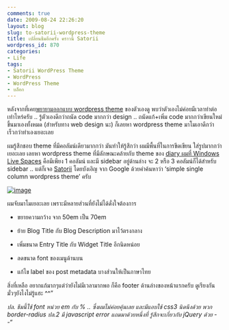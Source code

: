 ```yaml
---
comments: true
date: 2009-08-24 22:26:20
layout: blog
slug: to-satorii-wordpress-theme
title: เปลี่ยนธีมอีกครั้ง คราวนี้ Satorii
wordpress_id: 870
categories:
- Life
tags:
- Satorii WordPress Theme
- WordPress
- WordPress Theme
- บล็อก
---
```


หลังจากที่เคย[พยายามออกแบบ wordpress theme](http://www.armno.in.th/20090626/new-design-1-for-armno-in-th) ของตัวเองดู พบว่าตัวเองไม่ค่อยมีเวลาทำต่อเท่าไหร่ครับ .. รู้ตัวเองดีกว่าถนัด code มากกว่า design .. ถนัดแก้+เพิ่ม code มากกว่าเขียนใหม่ขึ้นมาเองทั้งหมด (สำหรับทาง web design นะ) ก็เลยหา wordpress theme มาโมเอาดีกว่า เร็วกว่าทำเองเยอะเลย

ผมรู้สึกชอบ theme ที่มีคอลัมน์เดียวมากกว่า มันทำให้รู้สึกว่า ผมมีพื้นที่ในการขีดเขียน ใส่รูปมากกว่าเยอะเลย เลยหา wordpress theme ที่มีลักษณะคล้ายกับ theme ของ [diary ผมที่ Windows Live Spaces](http://ahm-alive.spaces.live.com/) คือมีเพียง 1 คอลัมน์ และมี sidebar อยู่ด้านล่าง จะ 2 หรือ 3 คอลัมน์ก็ได้สำหรับ sidebar .. แต่ก็เจอ [Satorii](http://www.bestwpthemes.com/satorii/) โดยบังเอิญ จาก Google ด้วยคำค้นหาว่า ‘simple single column wordpress theme’ ครับ

[![image](http://www.armno.in.th/wp-content/uploads/MerryChristmas_12022/image_thumb.png)](http://www.armno.in.th/wp-content/uploads/MerryChristmas_12022/image.png)

ผมจับมาโมเยอะเลย เพราะมีหลายส่วนที่ยังไม่ได้ดั่งใจต้องการ



	
  * ขยายความกว้าง จาก 50em เป็น 70em

	
  * ย้าย Blog Title กับ Blog Description มาไว้ตรงกลาง

	
  * เพิ่มขนาด Entry Title กับ Widget Title อีกนิดหน่อย

	
  * ลดขนาด font ของเมนูด้านบน

	
  * แก้ไข label ของ post metadata บางส่วนให้เป็นภาษาไทย


สิ่งที่เหลือ อยากแก้มากๆแต่ว่ายังไม่มีเวลามากพอ ก็คือ footer ด้านล่างของหน้าแรกครับ ดูเรียงกันมั่วๆยังไงไม่รู้แฮะ ^^”

_ปล. ธีมนี้ใช้ font หน่วย em กับ % .. ซึ่งผมไม่ค่อยคุ้นเลย และมีแอบใช้ css3 นิดนึงด้วย พวก border-radius
ปล.2 มี javascript error แถมมาด้วยหนึ่งที่ รู้สึกจะเกี่ยวกับ jQuery ด้วย - -“_
